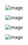![image](https://github.com/user-attachments/assets/8928ae4d-02bf-4f7b-9542-33c0680fa1bd)

![image](https://github.com/user-attachments/assets/1f0b1688-b532-4c26-86aa-50e3dc49303c)

![image](https://github.com/user-attachments/assets/6d4b85bf-5283-441b-a87c-a3c6d3da326a)

![image](https://github.com/user-attachments/assets/f83d8d7c-8c2a-46bb-9ff0-c6913039213e)



